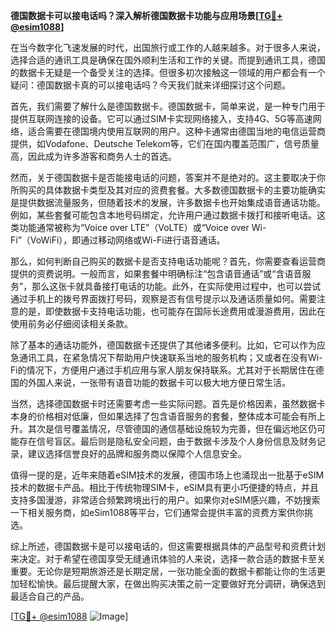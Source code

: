 **德国数据卡可以接电话吗？深入解析德国数据卡功能与应用场景[[TG💪+ @esim1088](https://t.me/s/esim1088)]**

在当今数字化飞速发展的时代，出国旅行或工作的人越来越多。对于很多人来说，选择合适的通讯工具是确保在国外顺利生活和工作的关键。而提到通讯工具，德国的数据卡无疑是一个备受关注的选择。但很多初次接触这一领域的用户都会有一个疑问：德国数据卡真的可以接电话吗？今天我们就来详细探讨这个问题。

首先，我们需要了解什么是德国数据卡。德国数据卡，简单来说，是一种专门用于提供互联网连接的设备。它可以通过SIM卡实现网络接入，支持4G、5G等高速网络，适合需要在德国境内使用互联网的用户。这种卡通常由德国当地的电信运营商提供，如Vodafone、Deutsche Telekom等，它们在国内覆盖范围广，信号质量高，因此成为许多游客和商务人士的首选。

然而，关于德国数据卡是否能接电话的问题，答案并不是绝对的。这主要取决于你所购买的具体数据卡类型及其对应的资费套餐。大多数德国数据卡的主要功能确实是提供数据流量服务，但随着技术的发展，许多数据卡也开始集成语音通话功能。例如，某些套餐可能包含本地号码绑定，允许用户通过数据卡拨打和接听电话。这类功能通常被称为“Voice over LTE”（VoLTE）或“Voice over Wi-Fi”（VoWiFi），即通过移动网络或Wi-Fi进行语音通话。

那么，如何判断自己购买的数据卡是否支持电话功能呢？首先，你需要查看运营商提供的资费说明。一般而言，如果套餐中明确标注“包含语音通话”或“含语音服务”，那么这张卡就具备接打电话的功能。此外，在实际使用过程中，也可以尝试通过手机上的拨号界面拨打号码，观察是否有信号提示以及通话质量如何。需要注意的是，即使数据卡支持电话功能，也可能存在国际长途费用或漫游费用，因此在使用前务必仔细阅读相关条款。

除了基本的通话功能外，德国数据卡还提供了其他诸多便利。比如，它可以作为应急通讯工具，在紧急情况下帮助用户快速联系当地的服务机构；又或者在没有Wi-Fi的情况下，方便用户通过手机应用与家人朋友保持联系。尤其对于长期居住在德国的外国人来说，一张带有语音功能的数据卡可以极大地方便日常生活。

当然，选择德国数据卡时还需要考虑一些实际问题。首先是价格因素，虽然数据卡本身的价格相对低廉，但如果选择了包含语音服务的套餐，整体成本可能会有所上升。其次是信号覆盖情况，尽管德国的通信基础设施较为完善，但在偏远地区仍可能存在信号盲区。最后则是隐私安全问题，由于数据卡涉及个人身份信息及财务记录，建议选择信誉良好的品牌和服务商以保障个人信息安全。

值得一提的是，近年来随着eSIM技术的发展，德国市场上也涌现出一批基于eSIM技术的数据卡产品。相比于传统物理SIM卡，eSIM具有更小巧便捷的特点，并且支持多国漫游，非常适合频繁跨境出行的用户。如果你对eSIM感兴趣，不妨搜索一下相关服务商，如eSim1088等平台，它们通常会提供丰富的资费方案供你挑选。

综上所述，德国数据卡是可以接电话的，但这需要根据具体的产品型号和资费计划来决定。对于希望在德国享受无缝通讯体验的人来说，选择一款合适的数据卡至关重要。无论你是短期旅游还是长期定居，一张功能全面的数据卡都能让你的生活更加轻松愉快。最后提醒大家，在做出购买决策之前一定要做好充分调研，确保选到最适合自己的产品。

[[TG💪+ @esim1088](https://t.me/s/esim1088) ![Image](https://i.postimg.cc/4NQfJmqS/Snipaste-2025-05-13-00-14-12.png)]